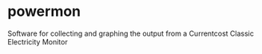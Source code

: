 powermon
========

Software for collecting and graphing the output from a Currentcost Classic Electricity Monitor

